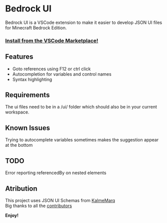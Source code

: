 # Bedrock UI
Bedrock UI is a VSCode extension to make it easier to develop JSON UI files for Minecraft Bedrock Edition.

### [Install from the VSCode Marketplace!](https://marketplace.visualstudio.com/items?itemName=Dingsel.bedrock-ui)

## Features
- Goto references using F12 or ctrl click
- Autocompletion for variables and control names
- Syntax highlighting

## Requirements
The ui files need to be in a /ui/ folder which should also be in your current workspace.

## Known Issues
Trying to autocomplete variables sometimes makes the suggestion appear at the bottom

## TODO
Error reporting
referencedBy on nested elements

## Atribution
This project uses JSON UI Schemas from [KalmeMarq](https://github.com/KalmeMarq)\
Big thanks to all the [contributors](https://github.com/Dingsel/bedrock-ui/graphs/contributors)

**Enjoy!**
